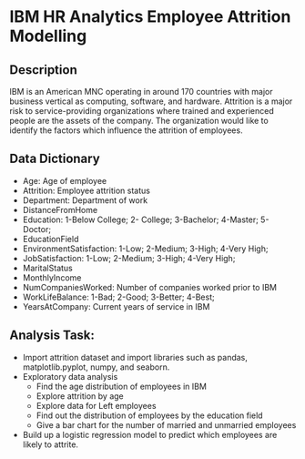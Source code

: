 # IBM HR Analytics Employee Attrition Modelling

## Description

IBM is an American MNC operating in around 170 countries with major business vertical as computing, software, and hardware.
Attrition is a major risk to service-providing organizations where trained and experienced people are the assets of the company. The organization would like to identify the factors which influence the attrition of employees.

## Data Dictionary
- Age: Age of employee
- Attrition: Employee attrition status
- Department: Department of work
- DistanceFromHome
- Education: 1-Below College; 2- College; 3-Bachelor; 4-Master; 5-Doctor;
- EducationField
- EnvironmentSatisfaction: 1-Low; 2-Medium; 3-High; 4-Very High;
- JobSatisfaction: 1-Low; 2-Medium; 3-High; 4-Very High;
- MaritalStatus
- MonthlyIncome
- NumCompaniesWorked: Number of companies worked prior to IBM
- WorkLifeBalance: 1-Bad; 2-Good; 3-Better; 4-Best;
- YearsAtCompany: Current years of service in IBM

## Analysis Task:
- Import attrition dataset and import libraries such as pandas, matplotlib.pyplot, numpy, and seaborn.
- Exploratory data analysis
   - Find the age distribution of employees in IBM
   - Explore attrition by age
   - Explore data for Left employees
   - Find out the distribution of employees by the education field
   - Give a bar chart for the number of married and unmarried employees
- Build up a logistic regression model to predict which employees are likely to attrite.
